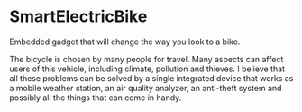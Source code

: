# SmartElectricBike
Embedded gadget that will change the way you look to a bike.


The bicycle is chosen by many people for travel. Many aspects can affect users of this vehicle, including climate, pollution and thieves.
I believe that all these problems can be solved by a single integrated device that works as a mobile weather station, an air quality analyzer, an anti-theft system and possibly all the things that can come in handy.
